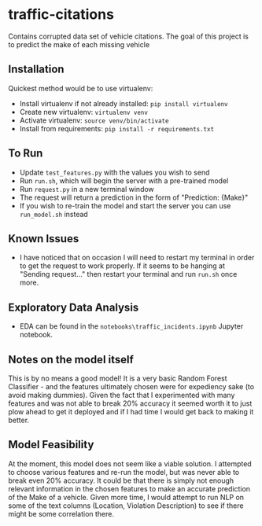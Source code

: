 # traffic-citations
Contains corrupted data set of vehicle citations. The goal of this project is to predict the make of each missing vehicle

## Installation
Quickest method would be to use virtualenv:
* Install virtualenv if not already installed: `pip install virtualenv`
* Create new virtualenv: `virtualenv venv`
* Activate virtualenv: `source venv/bin/activate`
* Install from requirements: `pip install -r requirements.txt`

## To Run
* Update `test_features.py` with the values you wish to send
* Run `run.sh`, which will begin the server with a pre-trained model
* Run `request.py` in a new terminal window
* The request will return a prediction in the form of "Prediction: {Make}"
* If you wish to re-train the model and start the server you can use `run_model.sh` instead

## Known Issues
* I have noticed that on occasion I will need to restart my terminal in order to get the request to work properly. If it seems to be hanging at "Sending request..." then restart your terminal and run `run.sh` once more.

## Exploratory Data Analysis
* EDA can be found in the `notebooks\traffic_incidents.ipynb` Jupyter notebook.

## Notes on the model itself
This is by no means a good model! It is a very basic Random Forest Classifier - and the features ultimately chosen were for expediency sake (to avoid making dummies). Given the fact that I experimented with many features and was not able to break 20% accuracy it seemed worth it to just plow ahead to get it deployed and if I had time I would get back to making it better.

## Model Feasibility
At the moment, this model does not seem like a viable solution. I attempted to choose various features and re-run the model, but was never able to break even 20% accuracy. It could be that there is simply not enough relevant information in the chosen features to make an accurate prediction of the Make of a vehicle. Given more time, I would attempt to run NLP on some of the text columns (Location, Violation Description) to see if there might be some correlation there.